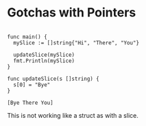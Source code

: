 # Gotchas with Pointers

```

func main() {
  mySlice := []string{"Hi", "There", "You"}

  updateSlice(mySlice)
  fmt.Println(mySlice)
}

func updateSlice(s []string) {
  s[0] = "Bye"
}

[Bye There You]

```

This is not working like a struct as with a slice.
